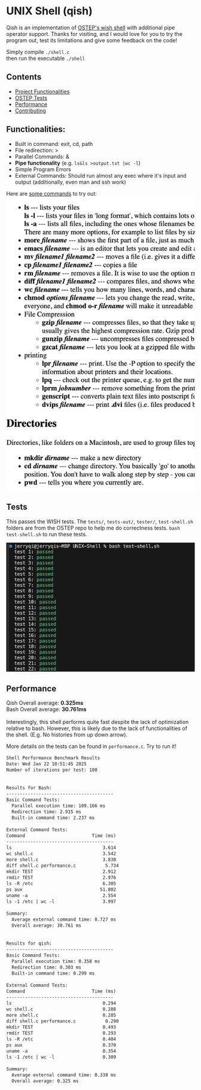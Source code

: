 # UNIX Shell (qish)

Qish is an implementation of [OSTEP's wish shell](https://github.com/remzi-arpacidusseau/ostep-projects/blob/master/processes-shell/README.md) with additional pipe operator support. Thanks for visiting, and I would love for you to try the program out, test its limitations and give some feedback on the code!

Simply compile `./shell.c`\
then run the executable `./shell`

## Contents
- [Project Functionalities](#Functionalities)
- [OSTEP Tests](#Tests)
- [Performance](#Performance)
- [Contributing](#contributing)



## Functionalities:
- Built in command: exit, cd, path
- File redirection: >
- Parallel Commands: &
- <strong>Pipe functionality</strong> (e.g. `ls&ls >output.txt |wc -l`)
- Simple Program Errors
- External Commands: Should run almost any exec where it's input and output (additionally, even man and ssh work)


Here are [some commands](https://mally.stanford.edu/~sr/computing/basic-unix.html) to try out:
![Commands to try out](./commands_to_try.png)



## Tests 
This passes the WISH tests. The `tests/`, `tests-out/`, `tester/`, `test-shell.sh` folders are from the OSTEP repo to help me do correctness tests.
`bash test-shell.sh` to run these tests.

![wish tests passing](./wish_tests_out.png)




## Performance

Qish Overall average: <strong>0.325ms</strong>\
Bash Overall average: <strong>30.761ms</strong>\
\
Interestingly, this shell performs quite fast despite the lack of optimization relative to bash. However, this is likely due to the lack of functionalities of the shell. (E.g. No histories from up down arrow).

More details on the tests can be found in `performance.c`. Try to run it!

```
Shell Performance Benchmark Results
Date: Wed Jan 22 10:51:45 2025
Number of iterations per test: 100


Results for Bash:
----------------------------------------
Basic Command Tests:
  Parallel execution time: 109.166 ms
  Redirection time: 2.915 ms
  Built-in command time: 2.237 ms

External Command Tests:
Command                         Time (ms)
----------------------------------------
ls                                  3.614
wc shell.c                          3.542
more shell.c                        3.830
diff shell.c performance.c           5.734
mkdir TEST                          2.912
rmdir TEST                          2.976
ls -R /etc                          6.305
ps aux                             51.802
uname -a                            2.554
ls -1 /etc | wc -l                  3.997

Summary:
  Average external command time: 8.727 ms
  Overall average: 30.761 ms


Results for qish:
----------------------------------------
Basic Command Tests:
  Parallel execution time: 0.358 ms
  Redirection time: 0.303 ms
  Built-in command time: 0.299 ms

External Command Tests:
Command                         Time (ms)
----------------------------------------
ls                                  0.294
wc shell.c                          0.288
more shell.c                        0.285
diff shell.c performance.c           0.290
mkdir TEST                          0.493
rmdir TEST                          0.293
ls -R /etc                          0.404
ps aux                              0.370
uname -a                            0.354
ls -1 /etc | wc -l                  0.309

Summary:
  Average external command time: 0.338 ms
  Overall average: 0.325 ms
```
